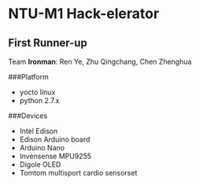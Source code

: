 NTU-M1 Hack-elerator
====================
First Runner-up
--------------
Team **Ironman**: Ren Ye, Zhu Qingchang, Chen Zhenghua

###Platform
+ yocto linux
+ python 2.7.x

###Devices
+ Intel Edison
+ Edison Arduino board
+ Arduino Nano
+ Invensense MPU9255
+ Digole OLED
+ Tomtom multisport cardio sensorset


